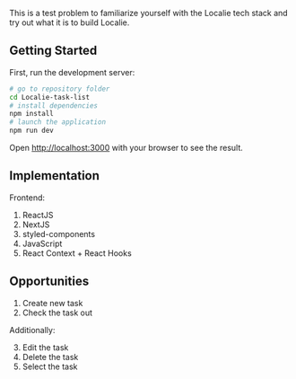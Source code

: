 This is a test problem to familiarize yourself with the Localie tech stack and try out what it is to build Localie.

## Getting Started

First, run the development server:

```bash
# go to repository folder
cd Localie-task-list
# install dependencies
npm install
# launch the application
npm run dev
```

Open [http://localhost:3000](http://localhost:3000) with your browser to see the result.


## Implementation

Frontend:
1. ReactJS
2. NextJS
3. styled-components
4. JavaScript
5. React Context + React Hooks

## Opportunities

1. Create new task
2. Check the task out

Additionally:

3. Edit the task
4. Delete the task
5. Select the task